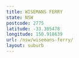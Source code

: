```yaml
---
title: WISEMANS FERRY
state: NSW
postcode: 2775
latitude: -33.305478
longitude: 150.918639
url: /nsw/wisemans-ferry/
layout: suburb
---
```

